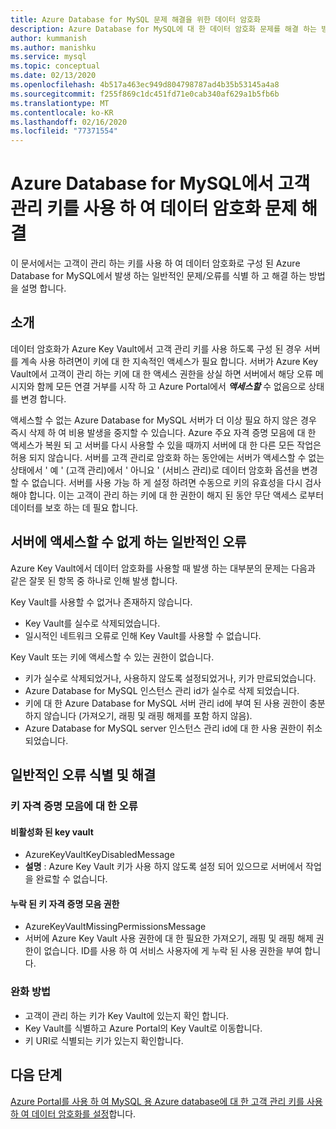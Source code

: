 ```yaml
---
title: Azure Database for MySQL 문제 해결을 위한 데이터 암호화
description: Azure Database for MySQL에 대 한 데이터 암호화 문제를 해결 하는 방법을 알아봅니다.
author: kummanish
ms.author: manishku
ms.service: mysql
ms.topic: conceptual
ms.date: 02/13/2020
ms.openlocfilehash: 4b517a463ec949d804798787ad4b35b53145a4a8
ms.sourcegitcommit: f255f869c1dc451fd71e0cab340af629a1b5fb6b
ms.translationtype: MT
ms.contentlocale: ko-KR
ms.lasthandoff: 02/16/2020
ms.locfileid: "77371554"
---
```

# <a name="troubleshooting-data-encryption-with-customer-managed-keys-in-azure-database-for-mysql"></a>Azure Database for MySQL에서 고객 관리 키를 사용 하 여 데이터 암호화 문제 해결
이 문서에서는 고객이 관리 하는 키를 사용 하 여 데이터 암호화로 구성 된 Azure Database for MySQL에서 발생 하는 일반적인 문제/오류를 식별 하 고 해결 하는 방법을 설명 합니다.

## <a name="introduction"></a>소개
데이터 암호화가 Azure Key Vault에서 고객 관리 키를 사용 하도록 구성 된 경우 서버를 계속 사용 하려면이 키에 대 한 지속적인 액세스가 필요 합니다. 서버가 Azure Key Vault에서 고객이 관리 하는 키에 대 한 액세스 권한을 상실 하면 서버에서 해당 오류 메시지와 함께 모든 연결 거부를 시작 하 고 Azure Portal에서 ***액세스할*** 수 없음으로 상태를 변경 합니다.

액세스할 수 없는 Azure Database for MySQL 서버가 더 이상 필요 하지 않은 경우 즉시 삭제 하 여 비용 발생을 중지할 수 있습니다. Azure 주요 자격 증명 모음에 대 한 액세스가 복원 되 고 서버를 다시 사용할 수 있을 때까지 서버에 대 한 다른 모든 작업은 허용 되지 않습니다. 서버를 고객 관리로 암호화 하는 동안에는 서버가 액세스할 수 없는 상태에서 ' 예 ' (고객 관리)에서 ' 아니요 ' (서비스 관리)로 데이터 암호화 옵션을 변경할 수 없습니다. 서버를 사용 가능 하 게 설정 하려면 수동으로 키의 유효성을 다시 검사 해야 합니다. 이는 고객이 관리 하는 키에 대 한 권한이 해지 된 동안 무단 액세스 로부터 데이터를 보호 하는 데 필요 합니다.

## <a name="common-errors-causing-server-to-become-inaccessible"></a>서버에 액세스할 수 없게 하는 일반적인 오류

Azure Key Vault에서 데이터 암호화를 사용할 때 발생 하는 대부분의 문제는 다음과 같은 잘못 된 항목 중 하나로 인해 발생 합니다.

Key Vault를 사용할 수 없거나 존재하지 않습니다.

* Key Vault를 실수로 삭제되었습니다.
* 일시적인 네트워크 오류로 인해 Key Vault를 사용할 수 없습니다.

Key Vault 또는 키에 액세스할 수 있는 권한이 없습니다.

* 키가 실수로 삭제되었거나, 사용하지 않도록 설정되었거나, 키가 만료되었습니다.
* Azure Database for MySQL 인스턴스 관리 id가 실수로 삭제 되었습니다.
* 키에 대 한 Azure Database for MySQL 서버 관리 id에 부여 된 사용 권한이 충분 하지 않습니다 (가져오기, 래핑 및 래핑 해제를 포함 하지 않음).
* Azure Database for MySQL server 인스턴스 관리 id에 대 한 사용 권한이 취소 되었습니다.

## <a name="identify-and-resolve-common-errors"></a>일반적인 오류 식별 및 해결
### <a name="errors-on-the-key-vault"></a>키 자격 증명 모음에 대 한 오류

#### <a name="disabled-key-vault"></a>비활성화 된 key vault
* AzureKeyVaultKeyDisabledMessage
* **설명** : Azure Key Vault 키가 사용 하지 않도록 설정 되어 있으므로 서버에서 작업을 완료할 수 없습니다.

#### <a name="missing-key-vault-permissions"></a>누락 된 키 자격 증명 모음 권한
* AzureKeyVaultMissingPermissionsMessage
* 서버에 Azure Key Vault 사용 권한에 대 한 필요한 가져오기, 래핑 및 래핑 해제 권한이 없습니다. ID를 사용 하 여 서비스 사용자에 게 누락 된 사용 권한을 부여 합니다.

### <a name="mitigation"></a>완화 방법
* 고객이 관리 하는 키가 Key Vault에 있는지 확인 합니다.
* Key Vault를 식별하고 Azure Portal의 Key Vault로 이동합니다.
* 키 URI로 식별되는 키가 있는지 확인합니다.


## <a name="next-steps"></a>다음 단계
[Azure Portal를 사용 하 여 MySQL 용 Azure database에 대 한 고객 관리 키를 사용 하 여 데이터 암호화를 설정](howto-data-encryption-portal.md)합니다.